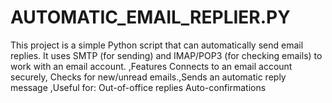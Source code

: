 # AUTOMATIC_EMAIL_REPLIER.PY
This project is a simple Python script that can automatically send email replies. It uses SMTP (for sending) and IMAP/POP3 (for checking emails) to work with an email account. ,Features  Connects to an email account securely, Checks for new/unread emails.,Sends an automatic reply message ,Useful for:  Out-of-office replies  Auto-confirmations
